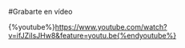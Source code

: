 #Grabarte en vídeo

{%youtube%}https://www.youtube.com/watch?v=ifJZiIsJHw8&feature=youtu.be{%endyoutube%}
